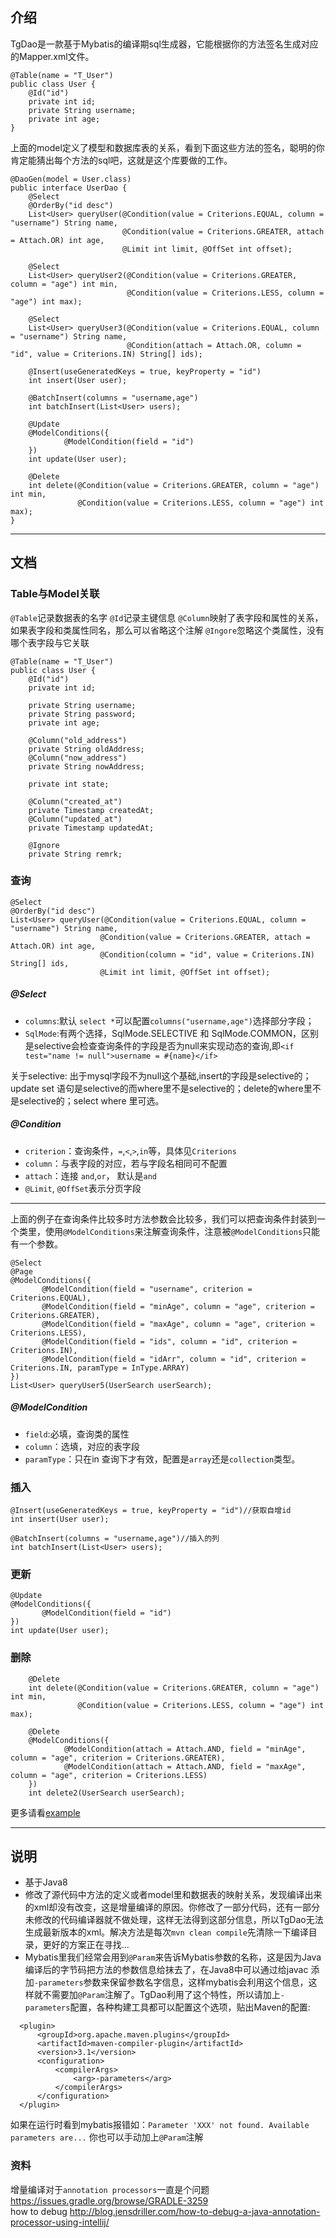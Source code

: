 ## 介绍
TgDao是一款基于Mybatis的编译期sql生成器，它能根据你的方法签名生成对应的Mapper.xml文件。

```
@Table(name = "T_User")
public class User {
    @Id("id")
    private int id;
    private String username;
    private int age;
}

```
上面的model定义了模型和数据库表的关系，看到下面这些方法的签名，聪明的你肯定能猜出每个方法的sql吧，这就是这个库要做的工作。

```
@DaoGen(model = User.class)
public interface UserDao {
    @Select
    @OrderBy("id desc")
    List<User> queryUser(@Condition(value = Criterions.EQUAL, column = "username") String name,
                         @Condition(value = Criterions.GREATER, attach = Attach.OR) int age,
                         @Limit int limit, @OffSet int offset);

    @Select
    List<User> queryUser2(@Condition(value = Criterions.GREATER, column = "age") int min,
                          @Condition(value = Criterions.LESS, column = "age") int max);

    @Select
    List<User> queryUser3(@Condition(value = Criterions.EQUAL, column = "username") String name,
                          @Condition(attach = Attach.OR, column = "id", value = Criterions.IN) String[] ids);

    @Insert(useGeneratedKeys = true, keyProperty = "id")
    int insert(User user);

    @BatchInsert(columns = "username,age")
    int batchInsert(List<User> users);

    @Update
    @ModelConditions({
            @ModelCondition(field = "id")
    })
    int update(User user);

    @Delete
    int delete(@Condition(value = Criterions.GREATER, column = "age") int min,
               @Condition(value = Criterions.LESS, column = "age") int max);
}
```

---

## 文档
### Table与Model关联
`@Table`记录数据表的名字
`@Id`记录主键信息
`@Column`映射了表字段和属性的关系，如果表字段和类属性同名，那么可以省略这个注解
`@Ingore`忽略这个类属性，没有哪个表字段与它关联

```
@Table(name = "T_User")
public class User {
    @Id("id")
    private int id;

    private String username;
    private String password;
    private int age;

    @Column("old_address")
    private String oldAddress;
    @Column("now_address")
    private String nowAddress;

    private int state;

    @Column("created_at")
    private Timestamp createdAt;
    @Column("updated_at")
    private Timestamp updatedAt;

    @Ignore
    private String remrk;
```
### 查询
```
@Select
@OrderBy("id desc")
List<User> queryUser(@Condition(value = Criterions.EQUAL, column = "username") String name,
                    @Condition(value = Criterions.GREATER, attach = Attach.OR) int age,
                    @Condition(column = "id", value = Criterions.IN) String[] ids,
                    @Limit int limit, @OffSet int offset);
```
##### @Select
* `columns`:默认 `select *`可以配置`columns("username,age")`选择部分字段；
* `SqlMode`:有两个选择，SqlMode.SELECTIVE 和 SqlMode.COMMON，区别是selective会检查查询条件的字段是否为null来实现动态的查询,即`<if test="name != null">username = #{name}</if>`

关于selective: 出于mysql字段不为null这个基础,insert的字段是selective的；update set 语句是selective的而where里不是selective的；delete的where里不是selective的；select where 里可选。
##### @Condition
* `criterion`：查询条件，`=`,`<`,`>`,`in`等，具体见`Criterions`
* `column`：与表字段的对应，若与字段名相同可不配置
* `attach`：连接 `and`,`or`， 默认是`and`
* `@Limit`, `@OffSet`表示分页字段

---
上面的例子在查询条件比较多时方法参数会比较多，我们可以把查询条件封装到一个类里，使用`@ModelConditions`来注解查询条件，注意被`@ModelConditions`只能有一个参数。

```
@Select
@Page
@ModelConditions({
       @ModelCondition(field = "username", criterion = Criterions.EQUAL),
       @ModelCondition(field = "minAge", column = "age", criterion = Criterions.GREATER),
       @ModelCondition(field = "maxAge", column = "age", criterion = Criterions.LESS),
       @ModelCondition(field = "ids", column = "id", criterion = Criterions.IN),
       @ModelCondition(field = "idArr", column = "id", criterion = Criterions.IN, paramType = InType.ARRAY)
})
List<User> queryUser5(UserSearch userSearch);
```
##### @ModelCondition
* `field`:必填，查询类的属性
* `column`：选填，对应的表字段
* `paramType`：只在in 查询下才有效，配置是`array`还是`collection`类型。

### 插入
```
@Insert(useGeneratedKeys = true, keyProperty = "id")//获取自增id
int insert(User user);

@BatchInsert(columns = "username,age")//插入的列
int batchInsert(List<User> users);
```
### 更新
```
@Update
@ModelConditions({
       @ModelCondition(field = "id")
})
int update(User user);
```
### 删除
```
    @Delete
    int delete(@Condition(value = Criterions.GREATER, column = "age") int min,
               @Condition(value = Criterions.LESS, column = "age") int max);

    @Delete
    @ModelConditions({
            @ModelCondition(attach = Attach.AND, field = "minAge", column = "age", criterion = Criterions.GREATER),
            @ModelCondition(attach = Attach.AND, field = "maxAge", column = "age", criterion = Criterions.LESS)
    })
    int delete2(UserSearch userSearch);
```
更多请看[example](https://github.com/twogoods/TgDao/tree/master/example)

---
## 说明
* 基于Java8
* 修改了源代码中方法的定义或者model里和数据表的映射关系，发现编译出来的xml却没有改变，这是增量编译的原因。你修改了一部分代码，还有一部分未修改的代码编译器就不做处理，这样无法得到这部分信息，所以TgDao无法生成最新版本的xml。解决方法是每次`mvn clean compile`先清除一下编译目录，更好的方案正在寻找...
* Mybatis里我们经常会用到`@Param`来告诉Mybatis参数的名称，这是因为Java编译后的字节码把方法的参数信息给抹去了，在Java8中可以通过给javac 添加`-parameters`参数来保留参数名字信息，这样mybatis会利用这个信息，这样就不需要加`@Param`注解了。TgDao利用了这个特性，所以请加上`-parameters`配置，各种构建工具都可以配置这个选项，贴出Maven的配置:

```
  <plugin>
      <groupId>org.apache.maven.plugins</groupId>
      <artifactId>maven-compiler-plugin</artifactId>
      <version>3.1</version>
      <configuration>
          <compilerArgs>
              <arg>-parameters</arg>
          </compilerArgs>
      </configuration>
  </plugin>
```
如果在运行时看到mybatis报错如：`Parameter 'XXX' not found. Available parameters are...` 你也可以手动加上`@Param`注解
### 资料
增量编译对于`annotation processors`一直是个问题 https://issues.gradle.org/browse/GRADLE-3259  
how to debug http://blog.jensdriller.com/how-to-debug-a-java-annotation-processor-using-intellij/

